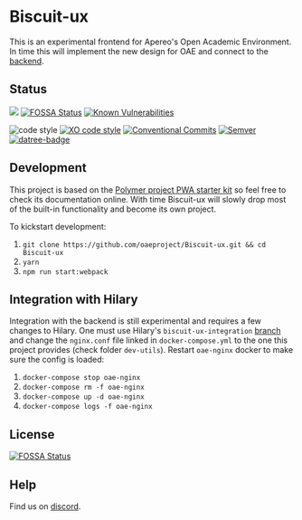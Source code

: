 # Biscuit-ux

This is an experimental frontend for Apereo's Open Academic Environment. In time this will implement the new design for OAE and connect to the [backend](https://github.com/oaeproject/Hilary/).

## Status

<!-- current project status -->

<a href="https://codeclimate.com/github/oaeproject/Biscuit-ux/maintainability"><img src="https://api.codeclimate.com/v1/badges/ef5848ed3cca76108e0b/maintainability" /></a>
[![FOSSA Status](https://app.fossa.io/api/projects/git%2Bgithub.com%2Fbrecke%2FBiscuit-ux.svg?type=shield)](https://app.fossa.io/projects/git%2Bgithub.com%2Fbrecke%2FBiscuit-ux?ref=badge_shield)
[![Known Vulnerabilities](https://snyk.io//test/github/oaeproject/Biscuit-ux/badge.svg?targetFile=package.json)](https://snyk.io//test/github/oaeproject/Biscuit-ux?targetFile=package.json)

<!-- standards used in project -->

![code style](https://img.shields.io/badge/code_style-prettier-ff69b4.svg)
[![XO code style](https://img.shields.io/badge/code_style-XO-5ed9c7.svg)](https://github.com/xojs/xo)
[![Conventional Commits](https://img.shields.io/badge/Conventional%20Commits-1.0.0-yellow.svg)](https://conventionalcommits.org)
[![Semver](http://img.shields.io/SemVer/2.0.0.png)](http://semver.org/spec/v2.0.0.html)
[![datree-badge](https://s3.amazonaws.com/catalog.static.datree.io/datree-badge-28px.svg)](https://datree.io/?src=badge)

## Development

This project is based on the [Polymer project PWA starter kit](https://pwa-starter-kit.polymer-project.org/) so feel free to check its documentation online. With time Biscuit-ux will slowly drop most of the built-in functionality and become its own project.

To kickstart development:

1. `git clone https://github.com/oaeproject/Biscuit-ux.git && cd Biscuit-ux` 
2. `yarn`
3. `npm run start:webpack`

## Integration with Hilary

Integration with the backend is still experimental and requires a few changes to Hilary. One must use Hilary's `biscuit-ux-integration` [branch](https://github.com/oaeproject/Hilary/tree/biscuit-ux-integration) and change the `nginx.conf` file linked in `docker-compose.yml` to the one this project provides (check folder `dev-utils`). Restart `oae-nginx` docker to make sure the config is loaded:

1. `docker-compose stop oae-nginx`
2. `docker-compose rm -f oae-nginx`
3. `docker-compose up -d oae-nginx`
4. `docker-compose logs -f oae-nginx`

## License

[![FOSSA Status](https://app.fossa.io/api/projects/git%2Bgithub.com%2Fbrecke%2FBiscuit-ux.svg?type=large)](https://app.fossa.io/projects/git%2Bgithub.com%2Fbrecke%2FBiscuit-ux?ref=badge_large)

## Help

Find us on [discord](https://discord.gg/RShTcdq).